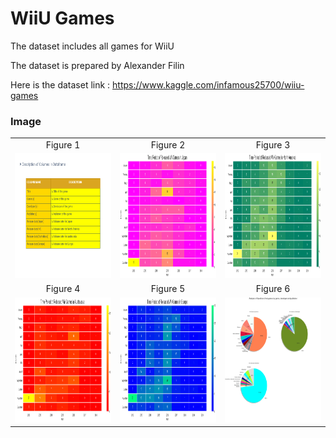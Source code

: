 
# WiiU Games
The dataset includes all games for WiiU

The dataset is prepared by Alexander Filin

Here is the dataset link : https://www.kaggle.com/infamous25700/wiiu-games

### Image

<table style="border: 0px;">
  <tr>
     <td align="center"> Figure 1 </td>
     <td align="center"> Figure 2 </td>
     <td align="center"> Figure 3 </td>
  </tr>
  <tr>
    <td><img width="800" height="200" src ="https://github.com/Rapter1990/Data-Visualization-Examples/blob/master/wii%20games%20and%20recommendation%20system/images/image1.png"></td>
    <td><img width="800" height="200" src ="https://github.com/Rapter1990/Data-Visualization-Examples/blob/master/wii%20games%20and%20recommendation%20system/images/image2.png"></td>
    <td><img width="800" height="200" src ="https://github.com/Rapter1990/Data-Visualization-Examples/blob/master/wii%20games%20and%20recommendation%20system/images/image3.png"></td>
  </tr>
  <tr>
     <td align="center"> Figure 4 </td>
     <td align="center"> Figure 5 </td>
     <td align="center"> Figure 6 </td>
  </tr>
  <tr>
    <td><img width="800" height="200" src ="https://github.com/Rapter1990/Data-Visualization-Examples/blob/master/wii%20games%20and%20recommendation%20system/images/image4.png"></td>
    <td><img width="800" height="200" src ="https://github.com/Rapter1990/Data-Visualization-Examples/blob/master/wii%20games%20and%20recommendation%20system/images/image5.png"></td>
    <td><img width="800" height="200" src ="https://github.com/Rapter1990/Data-Visualization-Examples/blob/master/wii%20games%20and%20recommendation%20system/images/image6.png"></td>
  </tr>
</table>
